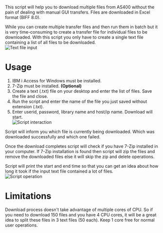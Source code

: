 This script will help you to download multiple files from AS400 without the pain of dealing with manual GUI transfers. Files are downloaded in Excel format (BIFF 8.0).

While you can create multiple transfer files and then run them in batch but it is very time-consuming to create a transfer file for individual files to be downloaded. With this script you only have to create a single text file containing a list of all files to be downloaded.  
![Text file input](https://raw.githubusercontent.com/vivekjindal/rxferpcb-ibmi-download-automation/master/images/screenshot1.png)

# Usage
1. IBM i Access for Windows must be installed.
2. 7-Zip must be installed. __(Optional)__
2. Create a text (.txt) file on your desktop and enter the list of files. Save the file and close.
3. Run the script and enter the name of the file you just saved without extension (.txt).
4. Enter userid, password, library name and host/ip name. Download will start.  
![Script interaction](https://raw.githubusercontent.com/vivekjindal/rxferpcb-ibmi-download-automation/master/images/screenshot2.png)

Script will inform you which file is currently being downloaded. Which was downloaded successfully and which one failed.

Once the download completes script will check if you have 7-Zip installed in your computer. If 7-Zip installation is found then script will zip the files and remove the downloaded files else it will skip the zip and delete operations.

Script will print the start and end time so that you can get an idea about how long it took if the input text file contained a lot of files.  
![Script operation](https://raw.githubusercontent.com/vivekjindal/rxferpcb-ibmi-download-automation/master/images/screenshot3.png)


# Limitations

Download process doesn't take advantage of multiple cores of CPU. So if you need to download 150 files and you have 4 CPU cores, it will be a great idea to split these files in 3 text files (50 each). Keep 1 core free for normal user operations.
